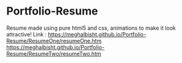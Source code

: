 # Portfolio-Resume
Resume made using pure html5 and css, animations to make it look attractive! 
Link : https://meghalbisht.github.io/Portfolio-Resume/ResumeOne/resumeOne.htm
https://meghalbisht.github.io/Portfolio-Resume/ResumeTwo/resumeTwo.htm

